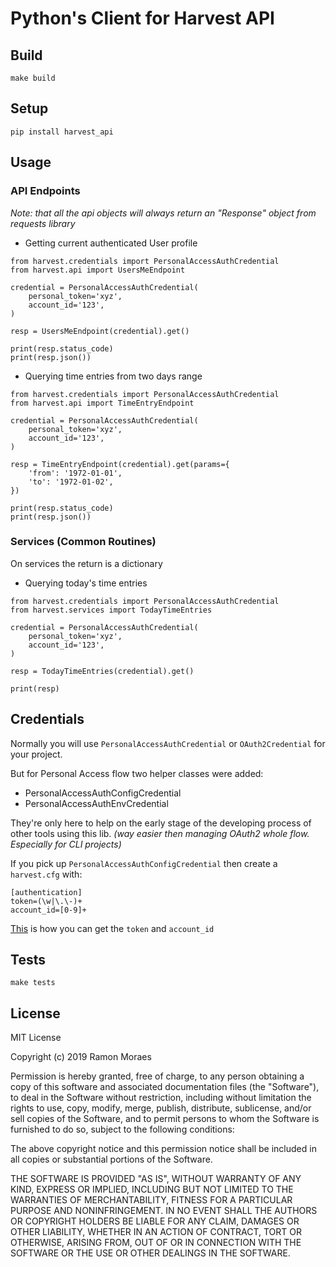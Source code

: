 # Python's Client for Harvest API

## Build

`make build`

## Setup

`pip install harvest_api`

## Usage

### API Endpoints

_Note: that all the api objects will always return an "Response" object from
requests library_

- Getting current authenticated User profile

```
from harvest.credentials import PersonalAccessAuthCredential
from harvest.api import UsersMeEndpoint

credential = PersonalAccessAuthCredential(
    personal_token='xyz',
    account_id='123',
)

resp = UsersMeEndpoint(credential).get()

print(resp.status_code)
print(resp.json())
```

- Querying time entries from two days range

```
from harvest.credentials import PersonalAccessAuthCredential
from harvest.api import TimeEntryEndpoint

credential = PersonalAccessAuthCredential(
    personal_token='xyz',
    account_id='123',
)

resp = TimeEntryEndpoint(credential).get(params={
    'from': '1972-01-01',
    'to': '1972-01-02',
})

print(resp.status_code)
print(resp.json())
```

### Services (Common Routines)

On services the return is a dictionary

- Querying today's time entries

```
from harvest.credentials import PersonalAccessAuthCredential
from harvest.services import TodayTimeEntries

credential = PersonalAccessAuthCredential(
    personal_token='xyz',
    account_id='123',
)

resp = TodayTimeEntries(credential).get()

print(resp)
```

## Credentials

Normally you will use `PersonalAccessAuthCredential` or `OAuth2Credential` for
your project.

But for Personal Access flow two helper classes were added:

- PersonalAccessAuthConfigCredential
- PersonalAccessAuthEnvCredential

They're only here to help on the early stage of the developing process of other
tools using this lib. _(way easier then managing OAuth2 whole flow. Especially
for CLI projects)_

If you pick up `PersonalAccessAuthConfigCredential` then create a `harvest.cfg`
with:

```
[authentication]
token=(\w|\.\-)+
account_id=[0-9]+
```

[This](https://help.getharvest.com/api-v2/authentication-api/authentication/authentication/#personal-access-tokens)
is how you can get the `token` and `account_id`

## Tests

`make tests`

## License

MIT License

Copyright (c) 2019 Ramon Moraes

Permission is hereby granted, free of charge, to any person obtaining a copy
of this software and associated documentation files (the "Software"), to deal
in the Software without restriction, including without limitation the rights
to use, copy, modify, merge, publish, distribute, sublicense, and/or sell
copies of the Software, and to permit persons to whom the Software is
furnished to do so, subject to the following conditions:

The above copyright notice and this permission notice shall be included in all
copies or substantial portions of the Software.

THE SOFTWARE IS PROVIDED "AS IS", WITHOUT WARRANTY OF ANY KIND, EXPRESS OR
IMPLIED, INCLUDING BUT NOT LIMITED TO THE WARRANTIES OF MERCHANTABILITY,
FITNESS FOR A PARTICULAR PURPOSE AND NONINFRINGEMENT. IN NO EVENT SHALL THE
AUTHORS OR COPYRIGHT HOLDERS BE LIABLE FOR ANY CLAIM, DAMAGES OR OTHER
LIABILITY, WHETHER IN AN ACTION OF CONTRACT, TORT OR OTHERWISE, ARISING FROM,
OUT OF OR IN CONNECTION WITH THE SOFTWARE OR THE USE OR OTHER DEALINGS IN THE
SOFTWARE.
